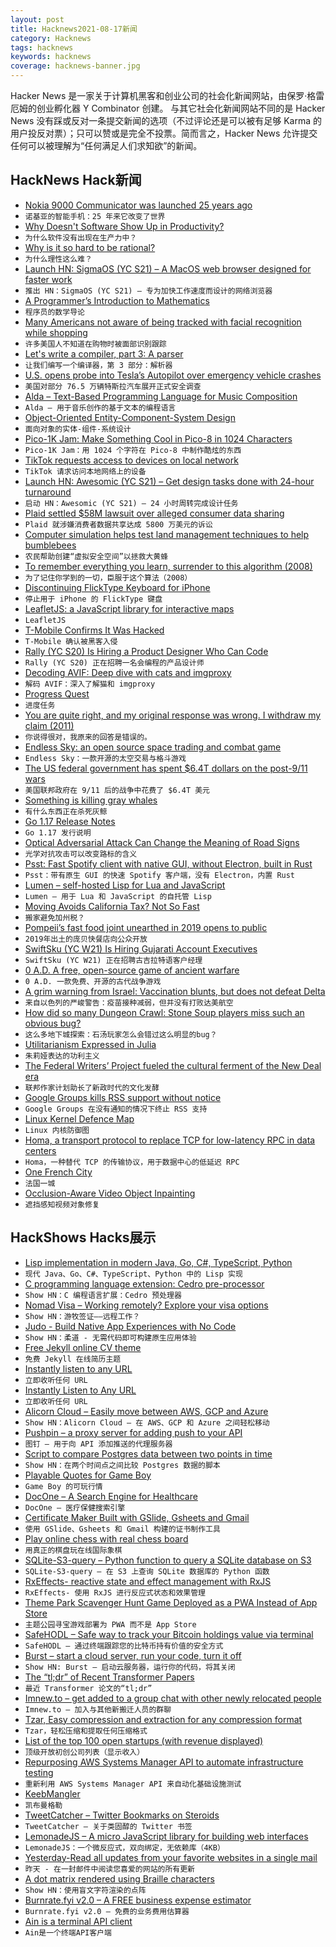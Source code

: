 ```yaml
---
layout: post
title: Hacknews2021-08-17新闻
category: Hacknews
tags: hacknews
keywords: hacknews
coverage: hacknews-banner.jpg
---
```


Hacker News 是一家关于计算机黑客和创业公司的社会化新闻网站，由保罗·格雷厄姆的创业孵化器 Y Combinator 创建。
与其它社会化新闻网站不同的是 Hacker News 没有踩或反对一条提交新闻的选项（不过评论还是可以被有足够 Karma 的用户投反对票）；只可以赞或是完全不投票。简而言之，Hacker News 允许提交任何可以被理解为“任何满足人们求知欲”的新闻。

## HackNews Hack新闻


- [Nokia 9000 Communicator was launched 25 years ago](https://www.dw.com/en/nokias-smartphone-25-years-since-it-changed-the-world/a-58841329)
- `诺基亚的智能手机：25 年来它改变了世界`
- [Why Doesn't Software Show Up in Productivity?](https://austinvernon.eth.link/blog/softwareisprocess.html)
- `为什么软件没有出现在生产力中？`
- [Why is it so hard to be rational?](https://www.newyorker.com/magazine/2021/08/23/why-is-it-so-hard-to-be-rational)
- `为什么理性这么难？`
- [Launch HN: SigmaOS (YC S21) – A MacOS web browser designed for faster work](item?id=28197537)
- `推出 HN：SigmaOS (YC S21) – 专为加快工作速度而设计的网络浏览器`
- [A Programmer’s Introduction to Mathematics](https://www.bit-101.com/blog/2021/08/a-programmers-introduction-to-mathematics/)
- `程序员的数学导论`
- [Many Americans not aware of being tracked with facial recognition while shopping](https://www.techradar.com/news/many-americans-arent-aware-theyre-being-tracked-with-facial-recognition-while-shopping)
- `许多美国人不知道在购物时被面部识别跟踪`
- [Let's write a compiler, part 3: A parser](https://briancallahan.net/blog/20210816.html)
- `让我们编写一个编译器，第 3 部分：解析器`
- [U.S. opens probe into Tesla’s Autopilot over emergency vehicle crashes](https://www.reuters.com/business/autos-transportation/us-opens-formal-safety-probe-into-tesla-autopilot-crashes-2021-08-16/)
- `美国对部分 76.5 万辆特斯拉汽车展开正式安全调查`
- [Alda – Text-Based Programming Language for Music Composition](https://alda.io/tutorial/)
- `Alda – 用于音乐创作的基于文本的编程语言`
- [Object-Oriented Entity-Component-System Design](https://voxely.net/blog/object-oriented-entity-component-system-design/)
- `面向对象的实体-组件-系统设计`
- [Pico-1K Jam: Make Something Cool in Pico-8 in 1024 Characters](https://itch.io/jam/pico-1k)
- `Pico-1K Jam：用 1024 个字符在 Pico-8 中制作酷炫的东西`
- [TikTok requests access to devices on local network](https://twitter.com/crobertsbmw/status/1427102606753550337)
- `TikTok 请求访问本地网络上的设备`
- [Launch HN: Awesomic (YC S21) – Get design tasks done with 24-hour turnaround](item?id=28199089)
- `启动 HN：Awesomic (YC S21) – 24 小时周转完成设计任务`
- [Plaid settled $58M lawsuit over alleged consumer data sharing](https://finledger.com/2021/08/09/plaid-settled-58-million-lawsuit-over-alleged-consumer-data-sharing/)
- `Plaid 就涉嫌消费者数据共享达成 5800 万美元的诉讼`
- [Computer simulation helps test land management techniques to help bumblebees](https://www.exeter.ac.uk/news/research/title_872443_en.html)
- `农民帮助创建“虚拟安全空间”以拯救大黄蜂`
- [To remember everything you learn, surrender to this algorithm (2008)](https://www.wired.com/2008/04/ff-wozniak/)
- `为了记住你学到的一切，臣服于这个算法（2008）`
- [Discontinuing FlickType Keyboard for iPhone](https://twitter.com/FlickType/status/1427292830523744257)
- `停止用于 iPhone 的 FlickType 键盘`
- [LeafletJS: a JavaScript library for interactive maps](https://leafletjs.com/)
- `LeafletJS`
- [T-Mobile Confirms It Was Hacked](https://www.vice.com/en/article/y3d4dw/t-mobile-confirms-it-was-hacked)
- `T-Mobile 确认被黑客入侵`
- [Rally (YC S20) Is Hiring a Product Designer Who Can Code](https://www.ycombinator.com/companies/rally/jobs/4ijjeMbu7-ui-ux-developer)
- `Rally (YC S20) 正在招聘一名会编程的产品设计师`
- [Decoding AVIF: Deep dive with cats and imgproxy](https://evilmartians.com/chronicles/decoding-avif-deep-dive-with-cats-and-imgproxy)
- `解码 AVIF：深入了解猫和 imgproxy`
- [Progress Quest](http://progressquest.com)
- `进度任务`
- [You are quite right, and my original response was wrong. I withdraw my claim (2011)](https://golem.ph.utexas.edu/category/2011/09/the_inconsistency_of_arithmeti.html)
- `你说得很对，我原来的回答是错误的。`
- [Endless Sky: an open source space trading and combat game](https://endless-sky.github.io/)
- `Endless Sky：一款开源的太空交易与格斗游戏`
- [The US federal government has spent $6.4T dollars on the post-9/11 wars](https://watson.brown.edu/costsofwar/costs/economic)
- `美国联邦政府在 9/11 后的战争中花费了 $6.4T 美元`
- [Something is killing gray whales](https://www.latimes.com/projects/gray-whale-deaths-how-humans-climate-change-hurt-oceans/)
- `有什么东西正在杀死灰鲸`
- [Go 1.17 Release Notes](https://golang.org/doc/go1.17)
- `Go 1.17 发行说明`
- [Optical Adversarial Attack Can Change the Meaning of Road Signs](https://www.unite.ai/optical-adversarial-attack-can-change-the-meaning-of-road-signs/)
- `光学对抗攻击可以改变路标的含义`
- [Psst: Fast Spotify client with native GUI, without Electron, built in Rust](https://github.com/jpochyla/psst)
- `Psst：带有原生 GUI 的快速 Spotify 客户端，没有 Electron，内置 Rust`
- [Lumen – self-hosted Lisp for Lua and JavaScript](https://github.com/sctb/lumen)
- `Lumen – 用于 Lua 和 JavaScript 的自托管 Lisp`
- [Moving Avoids California Tax? Not So Fast](https://www.forbes.com/sites/robertwood/2021/07/12/moving-avoids-california-tax-not-so-fast)
- `搬家避免加州税？`
- [Pompeii’s fast food joint unearthed in 2019 opens to public](https://www.theguardian.com/science/2021/aug/09/pompeis-fast-food-joint-unearthed-in-2019-opens-to-public)
- `2019年出土的庞贝快餐店向公众开放`
- [SwiftSku (YC W21) Is Hiring Gujarati Account Executives](https://www.ycombinator.com/companies/swiftsku/jobs/YhllV1x-sales-account-executive)
- `SwiftSku (YC W21) 正在招聘古吉拉特语客户经理`
- [0 A.D. A free, open-source game of ancient warfare](https://play0ad.com/)
- `0 A.D. 一款免费、开源的古代战争游戏`
- [A grim warning from Israel: Vaccination blunts, but does not defeat Delta](https://www.sciencemag.org/news/2021/08/grim-warning-israel-vaccination-blunts-does-not-defeat-delta)
- `来自以色列的严峻警告：疫苗接种减弱，但并没有打败达美航空`
- [How did so many Dungeon Crawl: Stone Soup players miss such an obvious bug?](https://desystemize.substack.com/p/desystemize-7)
- `这么多地下城探索：石汤玩家怎么会错过这么明显的bug？`
- [Utilitarianism Expressed in Julia](https://www.erichgrunewald.com/posts/utilitarianism-expressed-in-julia/)
- `朱莉娅表达的功利主义`
- [The Federal Writers’ Project fueled the cultural ferment of the New Deal era](https://jacobinmag.com/2021/07/federal-writers-project-new-deal-era-public-funding-wpa-fdr)
- `联邦作家计划助长了新政时代的文化发酵`
- [Google Groups kills RSS support without notice](https://www.theregister.com/2021/08/16/google_groups_rss/)
- `Google Groups 在没有通知的情况下终止 RSS 支持`
- [Linux Kernel Defence Map](https://github.com/a13xp0p0v/linux-kernel-defence-map)
- `Linux 内核防御图`
- [Homa, a transport protocol to replace TCP for low-latency RPC in data centers](https://www.micahlerner.com/2021/08/15/a-linux-kernel-implementation-of-the-homa-transport-protocol.html)
- `Homa，一种替代 TCP 的传输协议，用于数据中心的低延迟 RPC`
- [One French City](https://www.lrb.co.uk/the-paper/v43/n16/lydia-davis/one-french-city)
- `法国一城`
- [Occlusion-Aware Video Object Inpainting](http://www.kelei.site/voin/)
- `遮挡感知视频对象修复`


## HackShows Hacks展示

- [ Lisp implementation in modern Java, Go, C#, TypeScript, Python](https://github.com/eatonphil/lisp-rosetta-stone)
- `现代 Java、Go、C#、TypeScript、Python 中的 Lisp 实现`
- [ C programming language extension: Cedro pre-processor](https://sentido-labs.com/en/library/cedro/202106171400/)
- `Show HN：C 编程语言扩展：Cedro 预处理器`
- [ Nomad Visa – Working remotely? Explore your visa options](https://nomadvisa.io/)
- `Show HN：游牧签证——远程工作？`
- [ Judo - Build Native App Experiences with No Code](https://www.judo.app/)
- `Show HN：柔道 - 无需代码即可构建原生应用体验`
- [ Free Jekyll online CV theme](https://github.com/Stavrospanakakis/jekyll-cv)
- `免费 Jekyll 在线简历主题`
- [ Instantly listen to any URL](https://per.quest/)
- `立即收听任何 URL`
- [ Instantly Listen to Any URL](https://per.quest)
- `立即收听任何 URL`
- [ Alicorn Cloud – Easily move between AWS, GCP and Azure](https://alicorncloud.io/)
- `Show HN：Alicorn Cloud – 在 AWS、GCP 和 Azure 之间轻松移动`
- [ Pushpin – a proxy server for adding push to your API](https://github.com/fanout/pushpin)
- `图钉 – 用于向 API 添加推送的代理服务器`
- [ Script to compare Postgres data between two points in time](item?id=28175845)
- `Show HN：在两个时间点之间比较 Postgres 数据的脚本`
- [ Playable Quotes for Game Boy](https://tenmile.quote.games/)
- `Game Boy 的可玩行情`
- [ DocOne – A Search Engine for Healthcare](item?id=28177885)
- `DocOne – 医疗保健搜索引擎`
- [ Certificate Maker Built with GSlide, Gsheets and Gmail](https://www.certifysimple.app)
- `使用 GSlide、Gsheets 和 Gmail 构建的证书制作工具`
- [ Play online chess with real chess board](https://github.com/karayaman/Play-online-chess-with-real-chess-board/blob/main/README.md)
- `用真正的棋盘玩在线国际象棋`
- [ SQLite-S3-query – Python function to query a SQLite database on S3](https://github.com/michalc/sqlite-s3-query)
- `SQLite-S3-query – 在 S3 上查询 SQLite 数据库的 Python 函数`
- [ RxEffects- reactive state and effect management with RxJS](https://github.com/mnasyrov/rx-effects)
- `RxEffects- 使用 RxJS 进行反应式状态和效果管理`
- [ Theme Park Scavenger Hunt Game Deployed as a PWA Instead of App Store](https://white-meadow-011ecd910.azurestaticapps.net/new-game)
- `主题公园寻宝游戏部署为 PWA 而不是 App Store`
- [ SafeHODL – Safe way to track your Bitcoin holdings value via terminal](https://github.com/alfonmga/safehodl)
- `SafeHODL – 通过终端跟踪您的比特币持有价值的安全方式`
- [ Burst – start a cloud server, run your code, turn it off](https://burstable.ai)
- `Show HN: Burst – 启动云服务器，运行你的代码，将其关闭`
- [ The “tl;dr” of Recent Transformer Papers](https://github.com/will-thompson-k/tldr-transformers)
- `最近 Transformer 论文的“tl;dr”`
- [ Imnew.to – get added to a group chat with other newly relocated people](https://imnew.to)
- `Imnew.to – 加入与其他新搬迁人员的群聊`
- [ Tzar, Easy compression and extraction for any compression format](https://github.com/DanielVZ96/tzar)
- `Tzar，轻松压缩和提取任何压缩格式`
- [ List of the top 100 open startups (with revenue displayed)](https://makerlead.com)
- `顶级开放初创公司列表（显示收入）`
- [ Repurposing AWS Systems Manager API to automate infrastructure testing](https://github.com/ankitwal/ssm-tester)
- `重新利用 AWS Systems Manager API 来自动化基础设施测试`
- [ KeebMangler](https://github.com/Diablo-D3/KeebMangler)
- `凯布曼格勒`
- [ TweetCatcher – Twitter Bookmarks on Steroids](item?id=28192276)
- `TweetCatcher – 关于类固醇的 Twitter 书签`
- [ LemonadeJS – A micro JavaScript library for building web interfaces](https://lemonadejs.net/v1)
- `LemonadeJS：一个微反应式，双向绑定，无依赖库（4KB）`
- [ Yesterday-Read all updates from your favorite websites in a single mail](https://yesterday.poolhq.co/)
- `昨天 - 在一封邮件中阅读您喜爱的网站的所有更新`
- [ A dot matrix rendered using Braille characters](https://github.com/timfi/dotmatrix)
- `Show HN：使用盲文字符渲染的点阵`
- [ Burnrate.fyi v2.0 – A FREE business expense estimator](https://burnrate.fyi/)
- `Burnrate.fyi v2.0 – 免费的业务费用估算器`
- [ Ain is a terminal API client](https://github.com/jonaslu/ain)
- `Ain是一个终端API客户端`

